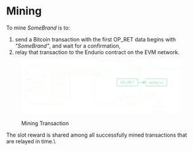 # Mining

To mine _SomeBrand_ is to:

1. send a Bitcoin transaction with the first OP\_RET data begins with _"SomeBrand"_, and wait for a confirmation,
2. relay that transaction to the Endurio contract on the EVM network.

<figure><img src="../.gitbook/assets/image (20).png" alt="" width="563"><figcaption><p>Mining Transaction</p></figcaption></figure>

The slot reward is shared among all successfully mined transactions that are relayed in time.\
